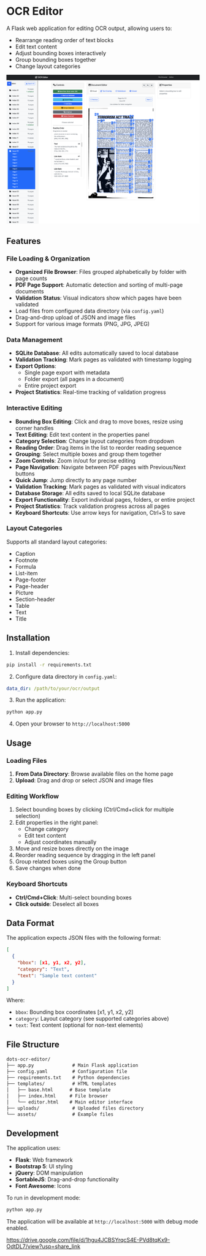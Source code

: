 # OCR Editor

A Flask web application for editing OCR output, allowing users to:
- Rearrange reading order of text blocks
- Edit text content
- Adjust bounding boxes interactively
- Group bounding boxes together
- Change layout categories

![Demo](assets/demo.png)

## Features

### File Loading & Organization
- **Organized File Browser**: Files grouped alphabetically by folder with page counts
- **PDF Page Support**: Automatic detection and sorting of multi-page documents
- **Validation Status**: Visual indicators show which pages have been validated
- Load files from configured data directory (via `config.yaml`)
- Drag-and-drop upload of JSON and image files
- Support for various image formats (PNG, JPG, JPEG)

### Data Management
- **SQLite Database**: All edits automatically saved to local database
- **Validation Tracking**: Mark pages as validated with timestamp logging
- **Export Options**: 
  - Single page export with metadata
  - Folder export (all pages in a document)
  - Entire project export
- **Project Statistics**: Real-time tracking of validation progress

### Interactive Editing
- **Bounding Box Editing**: Click and drag to move boxes, resize using corner handles
- **Text Editing**: Edit text content in the properties panel
- **Category Selection**: Change layout categories from dropdown
- **Reading Order**: Drag items in the list to reorder reading sequence
- **Grouping**: Select multiple boxes and group them together
- **Zoom Controls**: Zoom in/out for precise editing
- **Page Navigation**: Navigate between PDF pages with Previous/Next buttons
- **Quick Jump**: Jump directly to any page number
- **Validation Tracking**: Mark pages as validated with visual indicators
- **Database Storage**: All edits saved to local SQLite database
- **Export Functionality**: Export individual pages, folders, or entire project
- **Project Statistics**: Track validation progress across all pages
- **Keyboard Shortcuts**: Use arrow keys for navigation, Ctrl+S to save

### Layout Categories
Supports all standard layout categories:
- Caption
- Footnote  
- Formula
- List-item
- Page-footer
- Page-header
- Picture
- Section-header
- Table
- Text
- Title

## Installation

1. Install dependencies:
```bash
pip install -r requirements.txt
```

2. Configure data directory in `config.yaml`:
```yaml
data_dir: /path/to/your/ocr/output
```

3. Run the application:
```bash
python app.py
```

4. Open your browser to `http://localhost:5000`

## Usage

### Loading Files
1. **From Data Directory**: Browse available files on the home page
2. **Upload**: Drag and drop or select JSON and image files

### Editing Workflow
1. Select bounding boxes by clicking (Ctrl/Cmd+click for multiple selection)
2. Edit properties in the right panel:
   - Change category
   - Edit text content
   - Adjust coordinates manually
3. Move and resize boxes directly on the image
4. Reorder reading sequence by dragging in the left panel
5. Group related boxes using the Group button
6. Save changes when done

### Keyboard Shortcuts
- **Ctrl/Cmd+Click**: Multi-select bounding boxes
- **Click outside**: Deselect all boxes

## Data Format

The application expects JSON files with the following format:

```json
[
  {
    "bbox": [x1, y1, x2, y2],
    "category": "Text",
    "text": "Sample text content"
  }
]
```

Where:
- `bbox`: Bounding box coordinates [x1, y1, x2, y2]
- `category`: Layout category (see supported categories above)
- `text`: Text content (optional for non-text elements)

## File Structure

```
dots-ocr-editor/
├── app.py              # Main Flask application
├── config.yaml         # Configuration file
├── requirements.txt    # Python dependencies
├── templates/          # HTML templates
│   ├── base.html      # Base template
│   ├── index.html     # File browser
│   └── editor.html    # Main editor interface
├── uploads/            # Uploaded files directory
└── assets/             # Example files
```

## Development

The application uses:
- **Flask**: Web framework
- **Bootstrap 5**: UI styling
- **jQuery**: DOM manipulation
- **SortableJS**: Drag-and-drop functionality
- **Font Awesome**: Icons

To run in development mode:
```bash
python app.py
```

The application will be available at `http://localhost:5000` with debug mode enabled.

https://drive.google.com/file/d/1hgu4JCBSYrqcS4E-PVd8tqKx9-OdtDL7/view?usp=share_link
